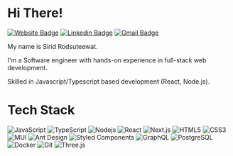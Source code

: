 # Hi There!
[![Website Badge](https://img.shields.io/badge/-iamsirid.com-03a57a?style=flat-square&labelColor=000000&link=https://iamsirid.com/)](https://iamsirid.com)
[![Linkedin Badge](https://img.shields.io/badge/-Sirid_Rodsuteewat-blue?style=flat-square&logo=Linkedin&logoColor=white&link=https://www.linkedin.com/in/sirid-rodsuteewat/)](https://www.linkedin.com/in/sirid-rodsuteewat/)
[![Gmail Badge](https://img.shields.io/badge/-iamsirid@gmail.com-c14438?style=flat-square&logo=Gmail&logoColor=white&link=mailto:iamsirid@gmail.com)](mailto:iamsirid@gmail.com)

My name is Sirid Rodsuteewat.

I'm a Software engineer with hands-on experience in full-stack web development.

Skilled in Javascript/Typescript based development (React, Node.js).

# Tech Stack
![JavaScript](https://img.shields.io/badge/-JavaScript-black?style=flat-square&logo=javascript)
![TypeScript](https://img.shields.io/badge/-TypeScript-black?style=flat-square&logo=typescript)
![Nodejs](https://img.shields.io/badge/-Nodejs-black?style=flat-square&logo=Node.js)
![React](https://img.shields.io/badge/-React-black?style=flat-square&logo=react)
![Next.js](https://img.shields.io/badge/-Next.js-black?style=flat-square&logo=next.js)
![HTML5](https://img.shields.io/badge/-HTML5-black?style=flat-square&logo=html5)
![CSS3](https://img.shields.io/badge/-CSS3-black?style=flat-square&logo=css3)
![MUI](https://img.shields.io/badge/MUI-black.svg?style=flat-square&logo=mui)
![Ant Design](https://img.shields.io/badge/Ant_Design-black.svg?style=flat-square&logo=antdesign)
![Styled Components](https://img.shields.io/badge/-styled--components-black?style=flat-square&logo=styled-components)
![GraphQL](https://img.shields.io/badge/-GraphQL-black?style=flat-square&logo=graphql)
![PostgreSQL](https://img.shields.io/badge/-PostgreSQL-black?style=flat-square&logo=postgresql)
![Docker](https://img.shields.io/badge/-Docker-black?style=flat-square&logo=docker)
![Git](https://img.shields.io/badge/-Git-black?style=flat-square&logo=git)
![Three.js](https://img.shields.io/badge/-Three.js-black?style=flat-square&logo=threedotjs)



